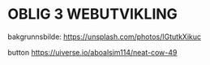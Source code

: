 # OBLIG 3 WEBUTVIKLING

bakgrunnsbilde:
https://unsplash.com/photos/IGtutkXikuc


button
https://uiverse.io/aboalsim114/neat-cow-49

